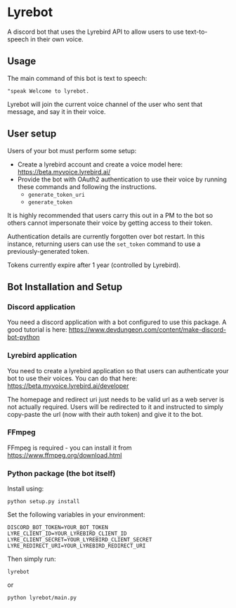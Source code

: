 # Lyrebot

A discord bot that uses the Lyrebird API to allow users to use text-to-speech in their own voice.

## Usage
The main command of this bot is text to speech:

    "speak Welcome to lyrebot.

Lyrebot will join the current voice channel of the user who sent that message, and say it in their voice.

## User setup
Users of your bot must perform some setup:
* Create a lyrebird account and create a voice model here: https://beta.myvoice.lyrebird.ai/
* Provide the bot with OAuth2 authentication to use their voice by running these commands and following the instructions.
    * `generate_token_uri`
    * `generate_token`

It is highly recommended that users carry this out in a PM to the bot so others cannot impersonate their voice by getting access to their token.

Authentication details are currently forgotten over bot restart. In this instance, returning users can use the `set_token` command to use a previously-generated token.

Tokens currently expire after 1 year (controlled by Lyrebird).

## Bot Installation and Setup
### Discord application
You need a discord application with a bot configured to use this package.
A good tutorial is here: https://www.devdungeon.com/content/make-discord-bot-python

### Lyrebird application
You need to create a lyrebird application so that users can authenticate your bot to use their voices.
You can do that here: https://beta.myvoice.lyrebird.ai/developer

The homepage and redirect uri just needs to be valid url as a web server is not actually required. Users will be redirected to it and instructed to simply copy-paste the url (now with their auth token) and give it to the bot.

### FFmpeg
FFmpeg is required - you can install it from https://www.ffmpeg.org/download.html

### Python package (the bot itself)
Install using:

    python setup.py install

Set the following variables in your environment:

    DISCORD_BOT_TOKEN=YOUR_BOT_TOKEN
    LYRE_CLIENT_ID=YOUR_LYREBIRD_CLIENT_ID
    LYRE_CLIENT_SECRET=YOUR_LYREBIRD_CLIENT_SECRET
    LYRE_REDIRECT_URI=YOUR_LYREBIRD_REDIRECT_URI

Then simply run:

    lyrebot

or

    python lyrebot/main.py
